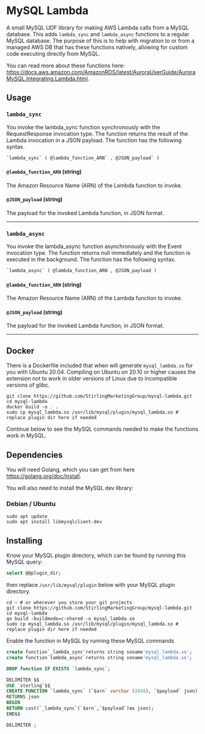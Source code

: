 # MySQL Lambda

A small MySQL UDF library for making AWS Lambda calls from a MySQL database. This adds `lambda_sync` and `lambda_async` functions to a regular MySQL database. The purpose of this is to help with migration to or from a managed AWS DB that has these functions natively, allowing for custom code executing directly from MySQL.

You can read more about these functions here: https://docs.aws.amazon.com/AmazonRDS/latest/AuroraUserGuide/AuroraMySQL.Integrating.Lambda.html.

## Usage

### `lambda_sync`

You invoke the lambda_sync function synchronously with the RequestResponse invocation type. The function returns the result of the Lambda invocation in a JSON payload. The function has the following syntax.

```sql
`lambda_sync` ( @lambda_function_ARN` , @JSON_payload` )
```

#### `@lambda_function_ARN` (string)

The Amazon Resource Name (ARN) of the Lambda function to invoke.

#### `@JSON_payload` (string)

The payload for the invoked Lambda function, in JSON format.

---

### `lambda_async`

You invoke the lambda_async function asynchronously with the Event invocation type. The function returns null immediately and the function is executed in the background. The function has the following syntax.

```sql
`lambda_async` ( @lambda_function_ARN , @JSON_payload )
```

#### `@lambda_function_ARN` (string)

The Amazon Resource Name (ARN) of the Lambda function to invoke.

#### `@JSON_payload` (string)

The payload for the invoked Lambda function, in JSON format.

---

## Docker

There is a Dockerfile included that when will generate `mysql_lambda.so` for you with Ubuntu 20.04. Compiling on Ubuntu on 20.10 or higher causes the extension not to work in older versions of Linux due to incompatible versions of glibc.

```shell
git clone https://github.com/StirlingMarketingGroup/mysql-lambda.git
cd mysql-lambda
docker build -o . .
sudo cp mysql_lambda.so /usr/lib/mysql/plugin/mysql_lambda.so # replace plugin dir here if needed
```

Continue below to see the MySQL commands needed to make the functions work in MySQL.

## Dependencies

You will need Golang, which you can get from here https://golang.org/doc/install.

You will also need to install the MySQL dev library:

### Debian / Ubuntu

```shell
sudo apt update
sudo apt install libmysqlclient-dev
```

## Installing

Know your MySQL plugin directory, which can be found by running this MySQL query:

```sql
select @@plugin_dir;
```

then replace `/usr/lib/mysql/plugin` below with your MySQL plugin directory.

```shell
cd ~ # or wherever you store your git projects
git clone https://github.com/StirlingMarketingGroup/mysql-lambda.git
cd mysql-lambda
go build -buildmode=c-shared -o mysql_lambda.so
sudo cp mysql_lambda.so /usr/lib/mysql/plugin/mysql_lambda.so # replace plugin dir here if needed
```

Enable the function in MySQL by running these MySQL commands

```sql
create function`_lambda_sync`returns string soname'mysql_lambda.so';
create function`lambda_async`returns string soname'mysql_lambda.so';

DROP function IF EXISTS `lambda_sync`;

DELIMITER $$
USE `sterling`$$
CREATE FUNCTION `lambda_sync` (`$arn` varchar (2048), `$payload` json)
RETURNS json
BEGIN
RETURN cast(`_lambda_sync`(`$arn`,`$payload`)as json);
END$$

DELIMITER ;
```